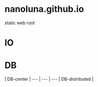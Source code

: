 # nanoluna.github.io
static web root

# IO


# DB
| DB-center |
--- | --- | ---
  | DB-distributed |

